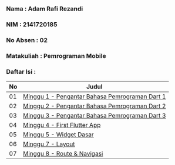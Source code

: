 ### Nama : Adam Rafi Rezandi

### NIM : 2141720185

### No Absen : 02

### Matakuliah : Pemrograman Mobile

### Daftar Isi :

| No  | Judul                                                                         |
| --- | ----------------------------------------------------------------------------- |
| 01  | [Minggu 1 - Pengantar Bahasa Pemrograman Dart 1](week-01/docs/dokumentasi.md) |
| 02  | [Minggu 2 - Pengantar Bahasa Pemrograman Dart 2](week-02/docs/dokumentasi.md) |
| 03  | [Minggu 3 - Pengantar Bahasa Pemrograman Dart 3](week-03/docs/dokumentasi.md) |
| 04  | [Minggu 4 - First Flutter App](week-04/docs/dokumentasi.md)                   |
| 05  | [Minggu 5 - Widget Dasar](week-05/docs/dokumentasi.md)                        |
| 06  | [Minggu 7 - Layout ](week-07/docs/dokumentasi.md)                             |
| 07  | [Minggu 8 - Route & Navigasi ](week-08/docs/dokumentasi.md)                   |
